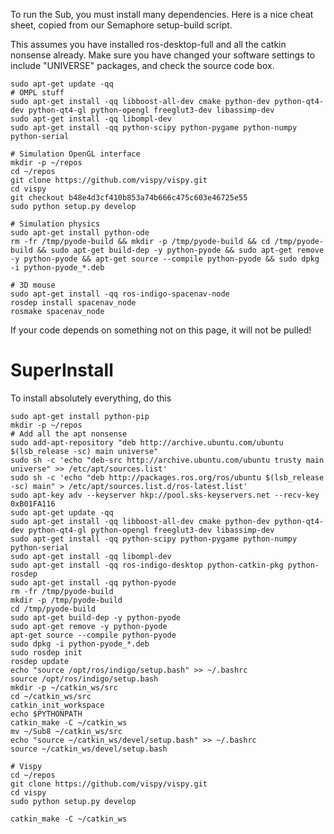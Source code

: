 To run the Sub, you must install many dependencies. Here is a nice cheat sheet, copied from our Semaphore setup-build script.

This assumes you have installed ros-desktop-full and all the catkin nonsense already. Make sure you have changed your software settings to include "UNIVERSE" packages, and check the source code box.

```
sudo apt-get update -qq
# OMPL stuff
sudo apt-get install -qq libboost-all-dev cmake python-dev python-qt4-dev python-qt4-gl python-opengl freeglut3-dev libassimp-dev
sudo apt-get install -qq libompl-dev
sudo apt-get install -qq python-scipy python-pygame python-numpy python-serial

# Simulation OpenGL interface
mkdir -p ~/repos
cd ~/repos
git clone https://github.com/vispy/vispy.git
cd vispy
git checkout b48e4d3cf410b853a74b666c475c603e46725e55
sudo python setup.py develop

# Simulation physics
sudo apt-get install python-ode
rm -fr /tmp/pyode-build && mkdir -p /tmp/pyode-build && cd /tmp/pyode-build && sudo apt-get build-dep -y python-pyode && sudo apt-get remove -y python-pyode && apt-get source --compile python-pyode && sudo dpkg -i python-pyode_*.deb

# 3D mouse
sudo apt-get install -qq ros-indigo-spacenav-node
rosdep install spacenav_node
rosmake spacenav_node

```

If your code depends on something not on this page, it will not be pulled!

# SuperInstall

To install absolutely everything, do this

```
sudo apt-get install python-pip
mkdir -p ~/repos
# Add all the apt nonsense
sudo add-apt-repository "deb http://archive.ubuntu.com/ubuntu $(lsb_release -sc) main universe"
sudo sh -c 'echo "deb-src http://archive.ubuntu.com/ubuntu trusty main universe" >> /etc/apt/sources.list'
sudo sh -c 'echo "deb http://packages.ros.org/ros/ubuntu $(lsb_release -sc) main" > /etc/apt/sources.list.d/ros-latest.list'
sudo apt-key adv --keyserver hkp://pool.sks-keyservers.net --recv-key 0xB01FA116
sudo apt-get update -qq
sudo apt-get install -qq libboost-all-dev cmake python-dev python-qt4-dev python-qt4-gl python-opengl freeglut3-dev libassimp-dev
sudo apt-get install -qq python-scipy python-pygame python-numpy python-serial
sudo apt-get install -qq libompl-dev
sudo apt-get install -qq ros-indigo-desktop python-catkin-pkg python-rosdep
sudo apt-get install -qq python-pyode
rm -fr /tmp/pyode-build
mkdir -p /tmp/pyode-build
cd /tmp/pyode-build
sudo apt-get build-dep -y python-pyode
sudo apt-get remove -y python-pyode
apt-get source --compile python-pyode
sudo dpkg -i python-pyode_*.deb
sudo rosdep init
rosdep update
echo "source /opt/ros/indigo/setup.bash" >> ~/.bashrc
source /opt/ros/indigo/setup.bash
mkdir -p ~/catkin_ws/src
cd ~/catkin_ws/src
catkin_init_workspace
echo $PYTHONPATH
catkin_make -C ~/catkin_ws
mv ~/Sub8 ~/catkin_ws/src
echo "source ~/catkin_ws/devel/setup.bash" >> ~/.bashrc
source ~/catkin_ws/devel/setup.bash

# Vispy
cd ~/repos
git clone https://github.com/vispy/vispy.git
cd vispy
sudo python setup.py develop

catkin_make -C ~/catkin_ws
```
